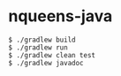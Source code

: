 # nqueens-java

```
$ ./gradlew build
$ ./gradlew run
$ ./gradlew clean test
$ ./gradlew javadoc
```
